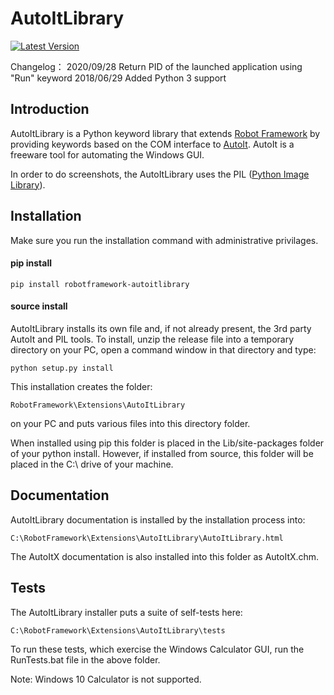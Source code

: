 AutoItLibrary
=============
[![Latest Version](https://img.shields.io/pypi/v/robotframework-autoitlibrary.svg)](https://pypi.python.org/pypi/robotframework-autoitlibrary)

Changelog：
  2020/09/28 Return PID of the launched application using "Run" keyword
  2018/06/29 Added Python 3 support

Introduction
------------

AutoItLibrary is a Python keyword library that extends [Robot Framework](http://code.google.com/p/robotframework/) by providing keywords based on the COM interface to [AutoIt](http://www.autoitscript.com/autoit3/index.shtml). AutoIt is a freeware tool for automating the Windows GUI.

In order to do screenshots, the AutoItLibrary uses the PIL ([Python
Image Library](http://www.pythonware.com/products/pil/)).


Installation
------------
Make sure you run the installation command with administrative privilages.

#### pip install
   
```pip install robotframework-autoitlibrary```


#### source install
AutoItLibrary installs its own file and, if not already present, the 3rd party
AutoIt and PIL tools.  To install, unzip the release file into a temporary
directory on your PC, open a command window in that directory and type:

    python setup.py install

This installation creates the folder:

    RobotFramework\Extensions\AutoItLibrary

on your PC and puts various files into this directory folder.

When installed using pip this folder is placed in the Lib/site-packages folder of your python install.
However, if installed from source, this folder will be placed in the C:\ drive of your machine.


Documentation
-------------

AutoItLibrary documentation is installed by the installation process into:

    C:\RobotFramework\Extensions\AutoItLibrary\AutoItLibrary.html

The AutoItX documentation is also installed into this folder as AutoItX.chm.


Tests
-----

The AutoItLibrary installer puts a suite of self-tests here:

    C:\RobotFramework\Extensions\AutoItLibrary\tests

To run these tests, which exercise the Windows Calculator GUI, run the
RunTests.bat file in the above folder.

Note: Windows 10 Calculator is not supported.
